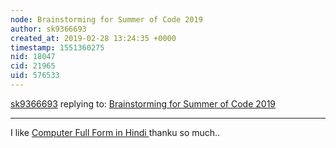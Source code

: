 ```yaml
---
node: Brainstorming for Summer of Code 2019
author: sk9366693
created_at: 2019-02-28 13:24:35 +0000
timestamp: 1551360275
nid: 18047
cid: 21965
uid: 576533
---
```




[sk9366693](../profile/sk9366693) replying to: [Brainstorming for Summer of Code 2019](../notes/warren/01-02-2019/brainstorming-for-summer-of-code-2019)

----
  <p>I like <a href="https://ajabpost.com/computer-full-form-in-hindi/">Computer Full Form in Hindi </a>  thanku so much..</p>